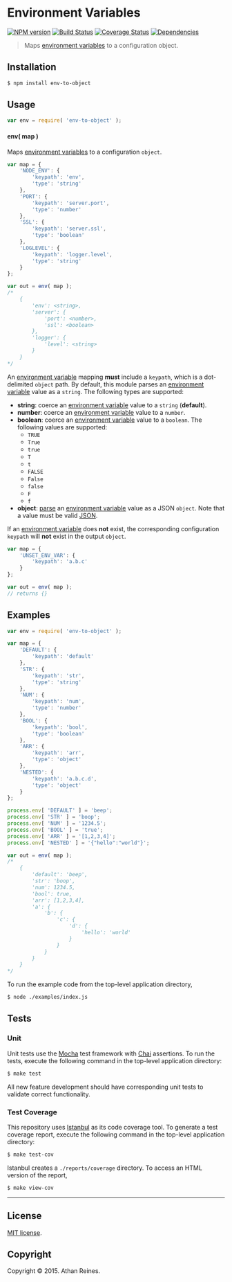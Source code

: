 Environment Variables
===
[![NPM version][npm-image]][npm-url] [![Build Status][travis-image]][travis-url] [![Coverage Status][codecov-image]][codecov-url] [![Dependencies][dependencies-image]][dependencies-url]

> Maps [environment variables](https://en.wikipedia.org/wiki/Environment_variable) to a configuration object.


## Installation

``` bash
$ npm install env-to-object
```


## Usage

``` javascript
var env = require( 'env-to-object' );
```

#### env( map )

Maps [environment variables](https://en.wikipedia.org/wiki/Environment_variable) to a configuration `object`.

``` javascript
var map = {
	'NODE_ENV': {
		'keypath': 'env',
		'type': 'string'
	},
	'PORT': {
		'keypath': 'server.port',
		'type': 'number'
	},
	'SSL': {
		'keypath': 'server.ssl',
		'type': 'boolean'
	},
	'LOGLEVEL': {
		'keypath': 'logger.level',
		'type': 'string'
	}
};

var out = env( map );
/*
	{
		'env': <string>,
		'server': {
			'port': <number>,
			'ssl': <boolean>
		},
		'logger': {
			'level': <string>
		}
	}
*/
```

An [environment variable](https://en.wikipedia.org/wiki/Environment_variable) mapping __must__ include a `keypath`, which is a dot-delimited `object` path. By default, this module parses an [environment variable](https://en.wikipedia.org/wiki/Environment_variable) value as a `string`. The following types are supported:

*	__string__: coerce an [environment variable](https://en.wikipedia.org/wiki/Environment_variable) value to a `string` (__default__). 
*	__number__: coerce an [environment variable](https://en.wikipedia.org/wiki/Environment_variable) value to a `number`.
*	__boolean__: coerce an [environment variable](https://en.wikipedia.org/wiki/Environment_variable) value to a `boolean`. The following values are supported:
	-	`TRUE`
	-	`True`
	-	`true`
	-	`T`
	-	`t`
	-	`FALSE`
	-	`False`
	-	`false`
	-	`F`
	-	`f`
*	__object__: [parse](https://github.com/kgryte/utils-json-parse) an [environment variable](https://en.wikipedia.org/wiki/Environment_variable) value as a JSON `object`. Note that a value must be valid [JSON](https://github.com/kgryte/utils-json-parse).

If an [environment variable](https://en.wikipedia.org/wiki/Environment_variable) does __not__ exist, the corresponding configuration `keypath` will __not__ exist in the output `object`.

``` javascript
var map = {
	'UNSET_ENV_VAR': {
		'keypath': 'a.b.c'
	}
};

var out = env( map );
// returns {}
```


## Examples

``` javascript
var env = require( 'env-to-object' );

var map = {
	'DEFAULT': {
		'keypath': 'default'
	},
	'STR': {
		'keypath': 'str',
		'type': 'string'
	},
	'NUM': {
		'keypath': 'num',
		'type': 'number'
	},
	'BOOL': {
		'keypath': 'bool',
		'type': 'boolean'
	},
	'ARR': {
		'keypath': 'arr',
		'type': 'object'
	},
	'NESTED': {
		'keypath': 'a.b.c.d',
		'type': 'object'
	}
};

process.env[ 'DEFAULT' ] = 'beep';
process.env[ 'STR' ] = 'boop';
process.env[ 'NUM' ] = '1234.5';
process.env[ 'BOOL' ] = 'true';
process.env[ 'ARR' ] = '[1,2,3,4]';
process.env[ 'NESTED' ] = '{"hello":"world"}';

var out = env( map );
/*
	{
		'default': 'beep',
		'str': 'boop',
		'num': 1234.5,
		'bool': true,
		'arr': [1,2,3,4],
		'a': {
			'b': {
				'c': {
					'd': {
						'hello': 'world'
					}
				}
			}
		}
	}
*/
```

To run the example code from the top-level application directory,

``` bash
$ node ./examples/index.js
```


## Tests

### Unit

Unit tests use the [Mocha](http://mochajs.org/) test framework with [Chai](http://chaijs.com) assertions. To run the tests, execute the following command in the top-level application directory:

``` bash
$ make test
```

All new feature development should have corresponding unit tests to validate correct functionality.


### Test Coverage

This repository uses [Istanbul](https://github.com/gotwarlost/istanbul) as its code coverage tool. To generate a test coverage report, execute the following command in the top-level application directory:

``` bash
$ make test-cov
```

Istanbul creates a `./reports/coverage` directory. To access an HTML version of the report,

``` bash
$ make view-cov
```


---
## License

[MIT license](http://opensource.org/licenses/MIT).


## Copyright

Copyright &copy; 2015. Athan Reines.


[npm-image]: http://img.shields.io/npm/v/env-to-object.svg
[npm-url]: https://npmjs.org/package/env-to-object

[travis-image]: http://img.shields.io/travis/kgryte/node-env-to-object/master.svg
[travis-url]: https://travis-ci.org/kgryte/node-env-to-object

[codecov-image]: https://img.shields.io/codecov/c/github/kgryte/node-env-to-object/master.svg
[codecov-url]: https://codecov.io/github/kgryte/node-env-to-object?branch=master

[dependencies-image]: http://img.shields.io/david/kgryte/node-env-to-object.svg
[dependencies-url]: https://david-dm.org/kgryte/node-env-to-object

[dev-dependencies-image]: http://img.shields.io/david/dev/kgryte/node-env-to-object.svg
[dev-dependencies-url]: https://david-dm.org/dev/kgryte/node-env-to-object

[github-issues-image]: http://img.shields.io/github/issues/kgryte/node-env-to-object.svg
[github-issues-url]: https://github.com/kgryte/node-env-to-object/issues
